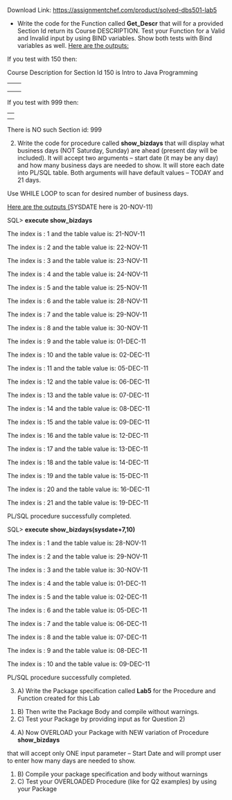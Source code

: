 Download Link: https://assignmentchef.com/product/solved-dbs501-lab5
<br>
<ul>

 <li>Write the code for the Function called <strong>Get_Descr</strong> that will for a provided Section Id return its Course DESCRIPTION. Test your Function for a Valid and Invalid input by using BIND variables. Show both tests with Bind variables as well.        <u>Here are the outputs:</u></li>

</ul>




If you test with 150 then:




Course Description for Section Id 150 is Intro to Java Programming

<table width="68%">

 <tbody>

  <tr>

   <td colspan="2"></td>

  </tr>

  <tr>

   <td colspan="2"></td>

  </tr>

  <tr>

   <td></td>

   <td></td>

  </tr>

 </tbody>

</table>

If you test with 999 then:

<table width="61%">

 <tbody>

  <tr>

   <td></td>

  </tr>

  <tr>

   <td></td>

  </tr>

 </tbody>

</table>

There is NO such Section id: 999

<u> </u>

<ol start="2">

 <li>Write the code for procedure called <strong>show_bizdays</strong> that will display what business days (NOT Saturday, Sunday) are ahead (present day will be included). It will accept two arguments – start date (it may be any day) and how many business days are needed to show. It will store each date into PL/SQL table. Both arguments will have default values – TODAY and 21 days.</li>

</ol>

Use WHILE LOOP to scan for desired number of business days.

<strong>                                    </strong><u>Here are the outputs  (</u>SYSDATE here is 20-NOV-11)




SQL&gt;  <strong>execute show_bizdays</strong>




The index is : 1 and the table value is: 21-NOV-11

The index is : 2 and the table value is: 22-NOV-11

The index is : 3 and the table value is: 23-NOV-11

The index is : 4 and the table value is: 24-NOV-11

The index is : 5 and the table value is: 25-NOV-11

The index is : 6 and the table value is: 28-NOV-11

The index is : 7 and the table value is: 29-NOV-11

The index is : 8 and the table value is: 30-NOV-11

The index is : 9 and the table value is: 01-DEC-11

The index is : 10 and the table value is: 02-DEC-11

The index is : 11 and the table value is: 05-DEC-11

The index is : 12 and the table value is: 06-DEC-11

The index is : 13 and the table value is: 07-DEC-11

The index is : 14 and the table value is: 08-DEC-11

The index is : 15 and the table value is: 09-DEC-11

The index is : 16 and the table value is: 12-DEC-11

The index is : 17 and the table value is: 13-DEC-11

The index is : 18 and the table value is: 14-DEC-11

The index is : 19 and the table value is: 15-DEC-11

The index is : 20 and the table value is: 16-DEC-11

The index is : 21 and the table value is: 19-DEC-11




PL/SQL procedure successfully completed.




SQL&gt; <strong>execute show_bizdays(sysdate+7,10)</strong>




The index is : 1 and the table value is: 28-NOV-11

The index is : 2 and the table value is: 29-NOV-11

The index is : 3 and the table value is: 30-NOV-11

The index is : 4 and the table value is: 01-DEC-11

The index is : 5 and the table value is: 02-DEC-11

The index is : 6 and the table value is: 05-DEC-11

The index is : 7 and the table value is: 06-DEC-11

The index is : 8 and the table value is: 07-DEC-11

The index is : 9 and the table value is: 08-DEC-11

The index is : 10 and the table value is: 09-DEC-11




PL/SQL procedure successfully completed.

<strong> </strong>

<strong> </strong>

3)   A) Write the Package specification called <strong>Lab5</strong> for the Procedure and Function created for this Lab

<ol>

 <li>B) Then write the Package Body and compile without warnings.</li>

 <li>C) Test your Package by providing input as for Question 2)</li>

</ol>




4)   A) Now OVERLOAD your Package with NEW variation of Procedure <strong>show_bizdays</strong>

that will accept only ONE input parameter – Start Date and will prompt user to enter how many days are needed to show.

<ol>

 <li>B) Compile your package specification and body without warnings</li>

 <li>C) Test your OVERLOADED Procedure (like for Q2 examples) by using your Package</li>

</ol>

<strong> </strong>